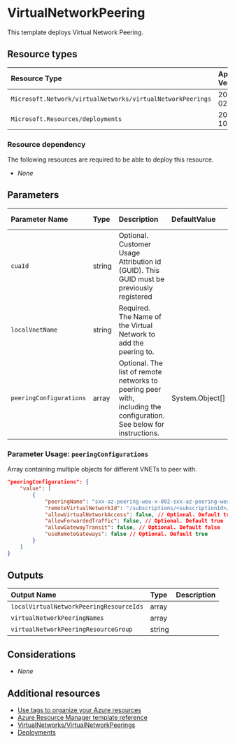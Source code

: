 # VirtualNetworkPeering

This template deploys Virtual Network Peering.

## Resource types

| Resource Type                                              | Api Version |
| :--------------------------------------------------------- | :---------- |
| `Microsoft.Network/virtualNetworks/virtualNetworkPeerings` | 2021-02-01  |
| `Microsoft.Resources/deployments`                          | 2019-10-01  |

### Resource dependency

The following resources are required to be able to deploy this resource.

- *None*

## Parameters

| Parameter Name          | Type   | Description                                                                                                          | DefaultValue    | Possible values |
| :---------------------- | :----- | :------------------------------------------------------------------------------------------------------------------- | :-------------- | :-------------- |
| `cuaId`                 | string | Optional. Customer Usage Attribution id (GUID). This GUID must be previously registered                              |                 |                 |
| `localVnetName`         | string | Required. The Name of the Virtual Network to add the peering to.                                                     |                 |                 |
| `peeringConfigurations` | array  | Optional. The list of remote networks to peering peer with, including the configuration. See below for instructions. | System.Object[] |                 |

### Parameter Usage: `peeringConfigurations`

Array containing multiple objects for different VNETs to peer with.

```json
"peeringConfigurations": {
    "value": [
        {
            "peeringName": "sxx-az-peering-weu-x-002-sxx-az-peering-weu-x-003",  // Optional
            "remoteVirtualNetworkId": "/subscriptions/<subscriptionId>/resourceGroups/dependencies-rg/providers/Microsoft.Network/virtualNetworks/<vnetName>",
            "allowVirtualNetworkAccess": false, // Optional. Default true
            "allowForwardedTraffic": false, // Optional. Default true
            "allowGatewayTransit": false, // Optional. Default false
            "useRemoteGateways": false // Optional. Default true
        }
    ]
}
```

## Outputs

| Output Name                             | Type   | Description |
| :-------------------------------------- | :----- | :---------- |
| `localVirtualNetworkPeeringResourceIds` | array  |             |
| `virtualNetworkPeeringNames`            | array  |             |
| `virtualNetworkPeeringResourceGroup`    | string |             |

## Considerations

- *None*

## Additional resources

- [Use tags to organize your Azure resources](https://docs.microsoft.com/en-us/azure/azure-resource-manager/resource-group-using-tags)
- [Azure Resource Manager template reference](https://docs.microsoft.com/en-us/azure/templates/)
- [VirtualNetworks/VirtualNetworkPeerings](https://docs.microsoft.com/en-us/azure/templates/Microsoft.Network/2020-05-01/virtualNetworks/virtualNetworkPeerings)
- [Deployments](https://docs.microsoft.com/en-us/azure/templates/Microsoft.Resources/2019-10-01/deployments)
